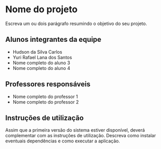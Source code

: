 # Nome do projeto

Escreva um ou dois  parágrafo resumindo o objetivo do seu projeto.

## Alunos integrantes da equipe

* Hudson da Silva Carlos
* Yuri Rafael Lana dos Santos
* Nome completo do aluno 3
* Nome completo do aluno 4

## Professores responsáveis

* Nome completo do professor 1
* Nome completo do professor 2

## Instruções de utilização

Assim que a primeira versão do sistema estiver disponível, deverá complementar com as instruções de utilização. Descreva como instalar eventuais dependências e como executar a aplicação.
